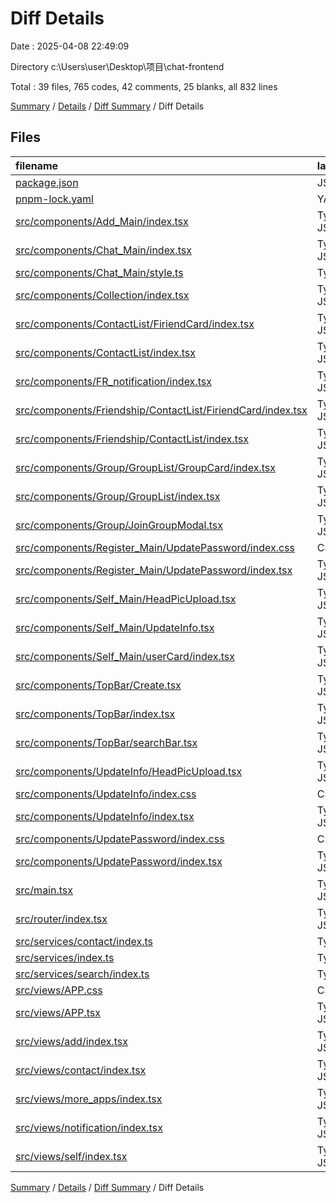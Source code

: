 # Diff Details

Date : 2025-04-08 22:49:09

Directory c:\\Users\\user\\Desktop\\项目\\chat-frontend

Total : 39 files,  765 codes, 42 comments, 25 blanks, all 832 lines

[Summary](results.md) / [Details](details.md) / [Diff Summary](diff.md) / Diff Details

## Files
| filename | language | code | comment | blank | total |
| :--- | :--- | ---: | ---: | ---: | ---: |
| [package.json](/package.json) | JSON | 1 | 0 | 0 | 1 |
| [pnpm-lock.yaml](/pnpm-lock.yaml) | YAML | 3 | 0 | 0 | 3 |
| [src/components/Add\_Main/index.tsx](/src/components/Add_Main/index.tsx) | TypeScript JSX | 48 | 0 | 3 | 51 |
| [src/components/Chat\_Main/index.tsx](/src/components/Chat_Main/index.tsx) | TypeScript JSX | 19 | 16 | -5 | 30 |
| [src/components/Chat\_Main/style.ts](/src/components/Chat_Main/style.ts) | TypeScript | -2 | 3 | 0 | 1 |
| [src/components/Collection/index.tsx](/src/components/Collection/index.tsx) | TypeScript JSX | 28 | 6 | -1 | 33 |
| [src/components/ContactList/FiriendCard/index.tsx](/src/components/ContactList/FiriendCard/index.tsx) | TypeScript JSX | -60 | 0 | -2 | -62 |
| [src/components/ContactList/index.tsx](/src/components/ContactList/index.tsx) | TypeScript JSX | -116 | -7 | -9 | -132 |
| [src/components/FR\_notification/index.tsx](/src/components/FR_notification/index.tsx) | TypeScript JSX | 36 | 6 | -4 | 38 |
| [src/components/Friendship/ContactList/FiriendCard/index.tsx](/src/components/Friendship/ContactList/FiriendCard/index.tsx) | TypeScript JSX | 90 | 2 | 4 | 96 |
| [src/components/Friendship/ContactList/index.tsx](/src/components/Friendship/ContactList/index.tsx) | TypeScript JSX | 136 | 7 | 10 | 153 |
| [src/components/Group/GroupList/GroupCard/index.tsx](/src/components/Group/GroupList/GroupCard/index.tsx) | TypeScript JSX | 27 | 0 | 1 | 28 |
| [src/components/Group/GroupList/index.tsx](/src/components/Group/GroupList/index.tsx) | TypeScript JSX | 15 | 0 | 0 | 15 |
| [src/components/Group/JoinGroupModal.tsx](/src/components/Group/JoinGroupModal.tsx) | TypeScript JSX | 52 | 0 | 10 | 62 |
| [src/components/Register\_Main/UpdatePassword/index.css](/src/components/Register_Main/UpdatePassword/index.css) | CSS | 12 | 0 | 1 | 13 |
| [src/components/Register\_Main/UpdatePassword/index.tsx](/src/components/Register_Main/UpdatePassword/index.tsx) | TypeScript JSX | 105 | 0 | 13 | 118 |
| [src/components/Self\_Main/HeadPicUpload.tsx](/src/components/Self_Main/HeadPicUpload.tsx) | TypeScript JSX | 53 | 6 | 7 | 66 |
| [src/components/Self\_Main/UpdateInfo.tsx](/src/components/Self_Main/UpdateInfo.tsx) | TypeScript JSX | 128 | 0 | 15 | 143 |
| [src/components/Self\_Main/userCard/index.tsx](/src/components/Self_Main/userCard/index.tsx) | TypeScript JSX | 56 | 0 | 4 | 60 |
| [src/components/TopBar/Create.tsx](/src/components/TopBar/Create.tsx) | TypeScript JSX | 71 | 0 | 1 | 72 |
| [src/components/TopBar/index.tsx](/src/components/TopBar/index.tsx) | TypeScript JSX | 2 | 0 | 1 | 3 |
| [src/components/TopBar/searchBar.tsx](/src/components/TopBar/searchBar.tsx) | TypeScript JSX | 101 | 5 | 5 | 111 |
| [src/components/UpdateInfo/HeadPicUpload.tsx](/src/components/UpdateInfo/HeadPicUpload.tsx) | TypeScript JSX | -53 | -6 | -7 | -66 |
| [src/components/UpdateInfo/index.css](/src/components/UpdateInfo/index.css) | CSS | -12 | 0 | -1 | -13 |
| [src/components/UpdateInfo/index.tsx](/src/components/UpdateInfo/index.tsx) | TypeScript JSX | -106 | 0 | -15 | -121 |
| [src/components/UpdatePassword/index.css](/src/components/UpdatePassword/index.css) | CSS | -12 | 0 | -1 | -13 |
| [src/components/UpdatePassword/index.tsx](/src/components/UpdatePassword/index.tsx) | TypeScript JSX | -105 | 0 | -13 | -118 |
| [src/main.tsx](/src/main.tsx) | TypeScript JSX | 17 | 1 | 0 | 18 |
| [src/router/index.tsx](/src/router/index.tsx) | TypeScript JSX | 5 | 0 | 0 | 5 |
| [src/services/contact/index.ts](/src/services/contact/index.ts) | TypeScript | 3 | 2 | 1 | 6 |
| [src/services/index.ts](/src/services/index.ts) | TypeScript | 0 | 1 | 0 | 1 |
| [src/services/search/index.ts](/src/services/search/index.ts) | TypeScript | 26 | 0 | 5 | 31 |
| [src/views/APP.css](/src/views/APP.css) | CSS | 0 | 0 | 2 | 2 |
| [src/views/APP.tsx](/src/views/APP.tsx) | TypeScript JSX | 91 | 0 | -1 | 90 |
| [src/views/add/index.tsx](/src/views/add/index.tsx) | TypeScript JSX | 5 | 0 | 2 | 7 |
| [src/views/contact/index.tsx](/src/views/contact/index.tsx) | TypeScript JSX | 18 | 0 | 2 | 20 |
| [src/views/more\_apps/index.tsx](/src/views/more_apps/index.tsx) | TypeScript JSX | 24 | 0 | -1 | 23 |
| [src/views/notification/index.tsx](/src/views/notification/index.tsx) | TypeScript JSX | 26 | 0 | -1 | 25 |
| [src/views/self/index.tsx](/src/views/self/index.tsx) | TypeScript JSX | 33 | 0 | -1 | 32 |

[Summary](results.md) / [Details](details.md) / [Diff Summary](diff.md) / Diff Details
